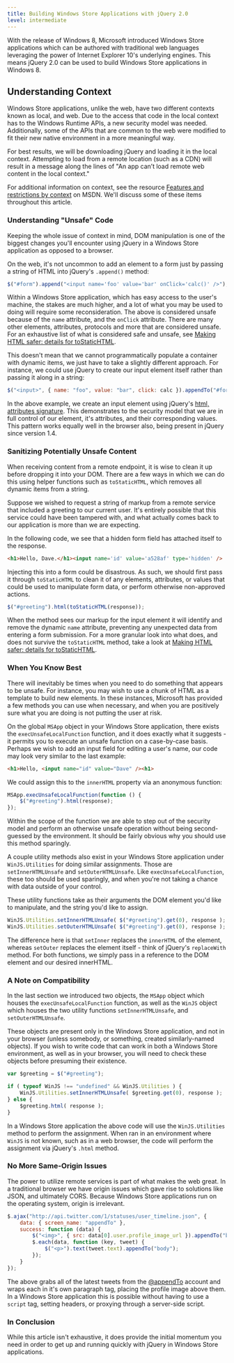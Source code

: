 ```yaml
---
title: Building Windows Store Applications with jQuery 2.0
level: intermediate
---
```


With the release of Windows 8, Microsoft introduced Windows Store applications which can be authored with traditional web languages leveraging the power of Internet Explorer 10's underlying engines. This means jQuery 2.0 can be used to build Windows Store applications in Windows 8.

## Understanding Context

Windows Store applications, unlike the web, have two different contexts known as local, and web. Due to the access that code in the local context has to the Windows Runtime APIs, a new security model was needed. Additionally, some of the APIs that are common to the web were modified to fit their new native environment in a more meaningful way.

For best results, we will be downloading jQuery and loading it in the local context. Attempting to load from a remote location (such as a CDN) will result in a message along the lines of "An app can’t load remote web content in the local context."

For additional information on context, see the resource [Features and restrictions by context](http://msdn.microsoft.com/en-us/library/windows/apps/hh465373.aspx) on MSDN. We'll discuss some of these items throughout this article.

### Understanding "Unsafe" Code

Keeping the whole issue of context in mind, DOM manipulation is one of the biggest changes you'll encounter using jQuery in a Windows Store application as opposed to a browser.

On the web, it's not uncommon to add an element to a form just by passing a string of HTML into jQuery's `.append()` method:

```javascript
$("#form").append("<input name='foo' value='bar' onClick='calc()' />");
```

Within a Windows Store application, which has easy access to the user's machine, the stakes are much higher, and a lot of what you may be used to doing will require some reconsideration. The above is considered unsafe because of the `name` attribute, and the `onClick` attribute. There are many other elements, attributes, protocols and more that are considered unsafe. For an exhaustive list of what is considered safe and unsafe, see [Making HTML safer: details for toStaticHTML](http://msdn.microsoft.com/en-us/library/windows/apps/hh465388.aspx).

This doesn't mean that we cannot programmatically populate a container with dynamic items, we just have to take a slightly different approach. For instance, we could use jQuery to create our input element itself rather than passing it along in a string:

```javascript
$("<input>", { name: "foo", value: "bar", click: calc }).appendTo("#form");
```

In the above example, we create an input element using jQuery's [html, attributes signature](http://api.jquery.com/jQuery/#jQuery-html-attributes). This demonstrates to the security model that we are in full control of our element, it's attributes, and their corresponding values. This pattern works equally well in the browser also, being present in jQuery since version 1.4.

### Sanitizing Potentially Unsafe Content

When receiving content from a remote endpoint, it is wise to clean it up before dropping it into your DOM. There are a few ways in which we can do this using helper functions such as `toStaticHTML`, which removes all dynamic items from a string.

Suppose we wished to request a string of markup from a remote service that included a greeting to our current user. It's entirely possible that this service could have been tampered with, and what actually comes back to our application is more than we are expecting.

In the following code, we see that a hidden form field has attached itself to the response.

```html
<h1>Hello, Dave.</h1><input name='id' value='a528af' type='hidden' />
```

Injecting this into a form could be disastrous. As such, we should first pass it through `toStaticHTML` to clean it of any elements, attributes, or values that could be used to manipulate form data, or perform otherwise non-approved actions.

```javascript
$("#greeting").html(toStaticHTML(response));
```

When the method sees our markup for the input element it will identify and remove the dynamic `name` attribute, preventing any unexpected data from entering a form submission. For a more granular look into what does, and does not survive the `toStaticHTML` method, take a look at [Making HTML safer: details for toStaticHTML](http://msdn.microsoft.com/en-us/library/windows/apps/hh465388.aspx).

### When You Know Best

There will inevitably be times when you need to do something that appears to be unsafe. For instance, you may wish to use a chunk of HTML as a template to build new elements. In these instances, Microsoft has provided a few methods you can use when necessary, and when you are positively sure what you are doing is not putting the user at risk.

On the global `MSApp` object in your Windows Store application, there exists the `execUnsafeLocalFunction` function, and it does exactly what it suggests - it permits you to execute an unsafe function on a case-by-case basis. Perhaps we wish to add an input field for editing a user's name, our code may look very similar to the last example:

```html
<h1>Hello, <input name="id" value="Dave" /><h1>
```

We could assign this to the `innerHTML` property via an anonymous function:

```javascript
MSApp.execUnsafeLocalFunction(function () {
    $("#greeting").html(response);
});
```

Within the scope of the function we are able to step out of the security model and perform an otherwise unsafe operation without being second-guessed by the environment. It should be fairly obvious why you should use this method sparingly.

A couple utility methods also exist in your Windows Store application under `WinJS.Utilities` for doing similar assignments. Those are `setInnerHTMLUnsafe` and `setOuterHTMLUnsafe`. Like `execUnsafeLocalFunction`, these too should be used sparingly, and when you're not taking a chance with data outside of your control. 

These utility functions take as their arguments the DOM element you'd like to manipulate, and the string you'd like to assign.

```javascript
WinJS.Utilities.setInnerHTMLUnsafe( $("#greeting").get(0), response );
WinJS.Utilities.setOuterHTMLUnsafe( $("#greeting").get(0), response );
```

The difference here is that `setInner` replaces the `innerHTML` of the element, whereas `setOuter` replaces the element itself - think of jQuery's `replaceWith` method. For both functions, we simply pass in a reference to the DOM element and our desired innerHTML.

### A Note on Compatibility

In the last section we introduced two objects, the `MSApp` object which houses the `execUnsafeLocalFunction` function, as well as the `WinJS` object which houses the two utility functions `setInnerHTMLUnsafe`, and `setOuterHTMLUnsafe`.

These objects are present only in the Windows Store application, and not in your browser (unless somebody, or something, created similarly-named objects). If you wish to write code that can work in both a Windows Store environment, as well as in your browser, you will need to check these objects before presuming their existence.

```javascript
var $greeting = $("#greeting");

if ( typeof WinJS !== "undefined" && WinJS.Utilities ) {
    WinJS.Utilities.setInnerHTMLUnsafe( $greeting.get(0), response );
} else {
    $greeting.html( response );
}
```

In a Windows Store application the above code will use the `WinJS.Utilities` method to perform the assignment. When ran in an environment where `WinJS` is not known, such as in a web browser, the code will perform the assignment via jQuery's `.html` method.

### No More Same-Origin Issues

The power to utilize remote services is part of what makes the web great. In a traditional browser we have origin issues which gave rise to solutions like JSON, and ultimately CORS. Because Windows Store applications run on the operating system, origin is irrelevant.

```javascript
$.ajax("http://api.twitter.com/1/statuses/user_timeline.json", {
    data: { screen_name: "appendTo" },
    success: function (data) {
        $("<img>", { src: data[0].user.profile_image_url }).appendTo("body");
        $.each(data, function (key, tweet) {
            $("<p>").text(tweet.text).appendTo("body");
        });
    }
});
```

The above grabs all of the latest tweets from the [@appendTo](http://twitter.com/appendTo) account and wraps each in it's own paragraph tag, placing the profile image above them. In a Windows Store application this is possible without having to use a `script` tag, setting headers, or proxying through a server-side script.

### In Conclusion

While this article isn't exhaustive, it does provide the initial momentum you need in order to get up and running quickly with jQuery in Windows Store applications.